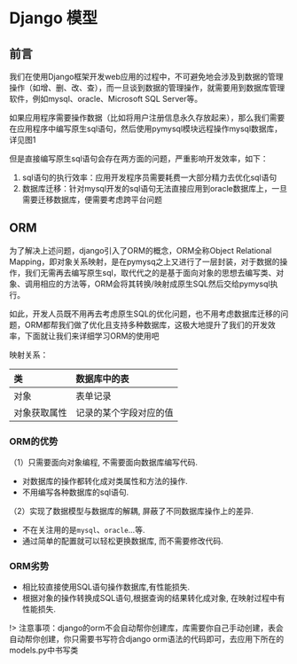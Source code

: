 # Django 模型

## 前言

我们在使用Django框架开发web应用的过程中，不可避免地会涉及到数据的管理操作（如增、删、改、查），而一旦谈到数据的管理操作，就需要用到数据库管理软件，例如mysql、oracle、Microsoft SQL Server等。

 如果应用程序需要操作数据（比如将用户注册信息永久存放起来），那么我们需要在应用程序中编写原生sql语句，然后使用pymysql模块远程操作mysql数据库，详见图1

但是直接编写原生sql语句会存在两方面的问题，严重影响开发效率，如下：

1. sql语句的执行效率：应用开发程序员需要耗费一大部分精力去优化sql语句
2. 数据库迁移：针对mysql开发的sql语句无法直接应用到oracle数据库上，一旦需要迁移数据库，便需要考虑跨平台问题

## ORM

为了解决上述问题，django引入了ORM的概念，ORM全称Object Relational Mapping，即对象关系映射，是在pymysq之上又进行了一层封装，对于数据的操作，我们无需再去编写原生sql，取代代之的是基于面向对象的思想去编写类、对象、调用相应的方法等，ORM会将其转换/映射成原生SQL然后交给pymysql执行。

如此，开发人员既不用再去考虑原生SQL的优化问题，也不用考虑数据库迁移的问题，ORM都帮我们做了优化且支持多种数据库，这极大地提升了我们的开发效率，下面就让我们来详细学习ORM的使用吧

映射关系：

| 类           | 数据库中的表           |
| :----------- | :--------------------- |
| 对象         | 表单记录               |
| 对象获取属性 | 记录的某个字段对应的值 |

### ORM的优势

（1）只需要面向对象编程, 不需要面向数据库编写代码.

- 对数据库的操作都转化成对类属性和方法的操作.
- 不用编写各种数据库的sql语句.

（2）实现了数据模型与数据库的解耦, 屏蔽了不同数据库操作上的差异.

- 不在关注用的是`mysql`、`oracle`...等.
- 通过简单的配置就可以轻松更换数据库, 而不需要修改代码.

### ORM劣势

- 相比较直接使用SQL语句操作数据库,有性能损失.
- 根据对象的操作转换成SQL语句,根据查询的结果转化成对象, 在映射过程中有性能损失.

!> 注意事项：django的orm不会自动帮你创建库，库需要你自己手动创建，表会自动帮你创建，你只需要书写符合django orm语法的代码即可，去应用下所在的models.py中书写类
